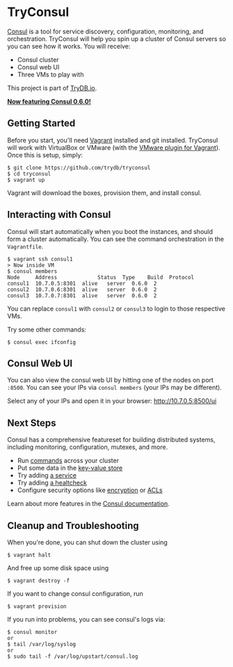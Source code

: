 # TryConsul

[Consul](https://consul.io/) is a tool for service discovery, configuration, monitoring, and orchestration. TryConsul will help you spin up a cluster of Consul servers so you can see how it works. You will receive:

- Consul cluster
- Consul web UI
- Three VMs to play with

This project is part of [TryDB.io](https://trydb.io).

[**Now featuring Consul 0.6.0!**](https://hashicorp.com/blog/consul-0-6.html)

## Getting Started

Before you start, you'll need [Vagrant](https://www.vagrantup.com/) installed and git installed. TryConsul will work with VirtualBox or VMware (with the [VMware plugin for Vagrant](http://www.vagrantup.com/vmware)). Once this is setup, simply:

    $ git clone https://github.com/trydb/tryconsul
    $ cd tryconsul
    $ vagrant up

Vagrant will download the boxes, provision them, and install consul.

## Interacting with Consul

Consul will start automatically when you boot the instances, and should form a cluster automatically. You can see the command orchestration in the `Vagrantfile`.

    $ vagrant ssh consul1
    > Now inside VM
    $ consul members
    Node     Address             Status  Type    Build  Protocol
    consul1  10.7.0.5:8301  alive   server  0.6.0  2
    consul2  10.7.0.6:8301  alive   server  0.6.0  2
    consul3  10.7.0.7:8301  alive   server  0.6.0  2

You can replace `consul1` with `consul2` or `consul3` to login to those respective VMs.

Try some other commands:

    $ consul exec ifconfig

## Consul Web UI

You can also view the consul web UI by hitting one of the nodes on port `:8500`. You can see your IPs via `consul members` (your IPs may be different).

Select any of your IPs and open it in your browser: <http://10.7.0.5:8500/ui>

## Next Steps

Consul has a comprehensive featureset for building distributed systems, including monitoring, configuration, mutexes, and more.

- Run [commands](https://consul.io/docs/commands/exec.html) across your cluster
- Put some data in the [key-value store](https://consul.io/docs/agent/http/kv.html)
- Try adding [a service](https://consul.io/docs/agent/services.html)
- Try adding [a healtcheck](https://consul.io/docs/agent/checks.html)
- Configure security options like [encryption](https://consul.io/docs/agent/encryption.html) or [ACLs](https://consul.io/docs/internals/acl.html)

Learn about more features in the [Consul documentation](https://consul.io/docs/index.html).

## Cleanup and Troubleshooting

When you're done, you can shut down the cluster using

    $ vagrant halt

And free up some disk space using

    $ vagrant destroy -f

If you want to change consul configuration, run

    $ vagrant provision

If you run into problems, you can see consul's logs via:

    $ consul monitor
    or
    $ tail /var/log/syslog
    or
    $ sudo tail -f /var/log/upstart/consul.log
